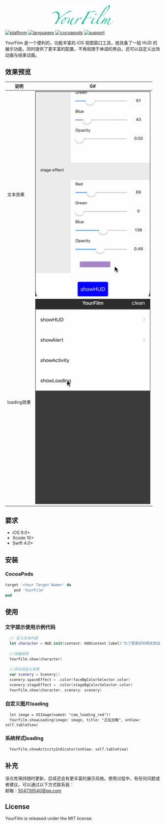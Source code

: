 <div align=center><img src="Resources/YourFilm.png" width="200" height="64" /></div>

[![platform](https://img.shields.io/badge/platform-iOS-blue.svg?style=plastic)](#)
[![languages](https://img.shields.io/badge/language-Swift-blue.svg)](#) 
[![cocoapods](https://img.shields.io/badge/cocoapods-supported-4BC51D.svg?style=plastic)](#)
[![support](https://img.shields.io/badge/support-ios%209%2B-orange.svg)](#) 


YourFilm 是一个便利的，功能丰富的 iOS 视图窗口工具，她具备了一般 HUD 的展示功能，同时提供了更丰富的配置，不再局限于单调的黑白，还可以自定义出场动画与结束动画。


## 效果预览

说明 | Gif |
----|------|
文本效果<br/>  |  <img src="Resources/showhud.gif" width="375" height="667"> |
loading效果<br/>  |  <img src="Resources/showLoading.gif" width="375" height="667"> |


## 要求

- iOS 9.0+
- Xcode 10+
- Swift 4.0+

## 安装

### CocoaPods

```ruby
target '<Your Target Name>' do
    pod 'YourFilm'
end
```

## 使用

### 文字提示使用示例代码

```Swift
  // 定义文本内容
  let character = HUD.init(content: HUDContent.label("为了更美好的明天而战~~~~~~", textColor: .white))
      
  //快捷调用
  YourFilm.show(character)
  
  //添加自定义背景
  var scenery = Scenery()
  scenery.spaceEffect = .color(faceBgColorSelector.color)
  scenery.stageEffect = .color(stageBgColorSelector.color)
  YourFilm.show(character, scenery: scenery)
```
### 自定义图片loading
```
  let image = UIImage(named: "com_loading_red")!
  YourFilm.showLoading(image: image, title: "正在加载", onView: self.tableView)
```

### 系统样式loading
```
  YourFilm.showActivityIndicator(onView: self.tableView)
```


## 补充

该仓库保持随时更新，后续还会有更丰富的展示风格。使用过程中，有任何问题或者建议，可以通过以下方式联系我：</br>
邮箱：504739540@qq.com </br>

## License

YourFilm is released under the MIT license.
